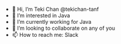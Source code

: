 - 👋 Hi, I’m Teki Chan @tekichan-tanf
- 👀 I’m interested in Java
- 🌱 I’m currently working for Java 
- 💞️ I’m looking to collaborate on any of you
- 📫 How to reach me: Slack
